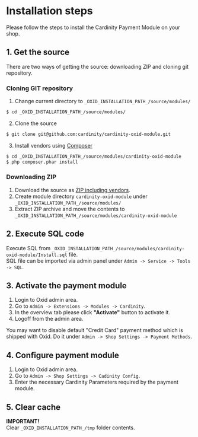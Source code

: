 # Installation steps

Please follow the steps to install the Cardinity Payment Module on your shop.

## 1. Get the source
There are two ways of getting the source: downloading ZIP and cloning git repository.

### Cloning GIT repository
1. Change current directory to `_OXID_INSTALLATION_PATH_/source/modules/`
```bash
$ cd _OXID_INSTALLATION_PATH_/source/modules/
```
2. Clone the source
```bash
$ git clone git@github.com:cardinity/cardinity-oxid-module.git
```

3. Install vendors using [Composer](https://getcomposer.org)
```bash
$ cd _OXID_INSTALLATION_PATH_/source/modules/cardinity-oxid-module
$ php composer.phar install
```

### Downloading ZIP
1. Download the source as [ZIP including vendors](https://github.com/cardinity/cardinity-oxid-module/releases/download/v1.0.1/cardinity-oxid-incl-vendors.zip).
2. Create module directory   `cardinity-oxid-module` under `_OXID_INSTALLATION_PATH_/source/modules/`  
3. Extract ZIP archive and move the contents to `_OXID_INSTALLATION_PATH_/source/modules/cardinity-oxid-module`

## 2. Execute SQL code
Execute SQL from `_OXID_INSTALLATION_PATH_/source/modules/cardinity-oxid-module/Install.sql` file.  
SQL file can be imported via admin panel under `Admin -> Service -> Tools -> SQL`.


## 3. Activate the payment module
1. Login to Oxid admin area.
2. Go to `Admin -> Extensions -> Modules -> Cardinity`.
3. In the overview tab please click __"Activate"__ button to activate it.
4. Logoff from the admin area.

You may want to disable default "Credit Card" payment method which is shipped with Oxid. Do it under `Admin -> Shop Settings -> Payment Methods`.

## 4. Configure payment module
1. Login to Oxid admin area.  
2. Go to `Admin -> Shop Settings -> Cadinity Config`.
3. Enter the necessary Cardinity Parameters required by the payment module.

## 5. Clear cache
__IMPORTANT!__  
Clear `_OXID_INSTALLATION_PATH_/tmp` folder contents.
